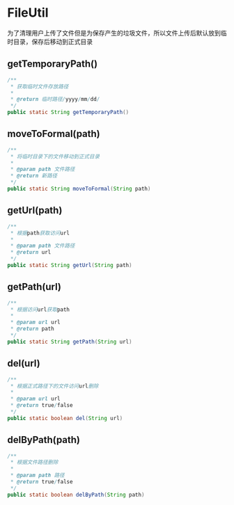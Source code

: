 # FileUtil
为了清理用户上传了文件但是为保存产生的垃圾文件，所以文件上传后默认放到临时目录，保存后移动到正式目录

## getTemporaryPath()
```java
/**
 * 获取临时文件存放路径
 *
 * @return 临时路径/yyyy/mm/dd/
 */
public static String getTemporaryPath()
```
## moveToFormal(path)
```java
/**
 * 将临时目录下的文件移动到正式目录
 *
 * @param path 文件路径
 * @return 新路径
 */
public static String moveToFormal(String path)
```
## getUrl(path)
```java
/**
 * 根据path获取访问url
 *
 * @param path 文件路径
 * @return url
 */
public static String getUrl(String path)
```
## getPath(url)
```java
/**
 * 根据访问url获取path
 *
 * @param url url
 * @return path
 */
public static String getPath(String url)
```
## del(url)
```java
/**
 * 根据正式路径下的文件访问url删除
 *
 * @param url url
 * @return true/false
 */
public static boolean del(String url)
```
## delByPath(path)
```java
/**
 * 根据文件路径删除
 *
 * @param path 路径
 * @return true/false
 */
public static boolean delByPath(String path)
```